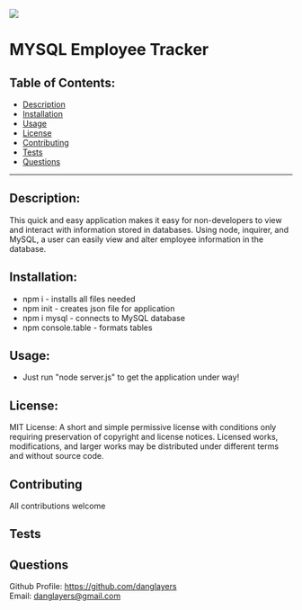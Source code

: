   ![](https://img.shields.io/badge/License-MIT-yellow.svg)
  

# MYSQL Employee Tracker

## Table of Contents:

* [Description](#description)
* [Installation](#installation)
* [Usage](#usage)
* [License](#license)
* [Contributing](#contributing)
* [Tests](#tests)
* [Questions](#questions)


---

## Description:
This quick and easy application makes it easy for non-developers to view and interact with information stored in databases. Using node, inquirer, and MySQL, a user can easily view and alter employee information in the database. 
 

## Installation:
* npm i - installs all files needed
* npm init - creates json file for application
* npm i mysql - connects to MySQL database
* npm console.table - formats tables


## Usage:
* Just run "node server.js" to get the application under way!

## License:



MIT License: A short and simple permissive license with conditions only requiring preservation of copyright and license notices. Licensed works, modifications, and larger works may be distributed under different terms and without source code.
    



## Contributing 
All contributions welcome
## Tests

## Questions
Github Profile: <https://github.com/danglayers> <br> 
Email: <danglayers@gmail.com>
 